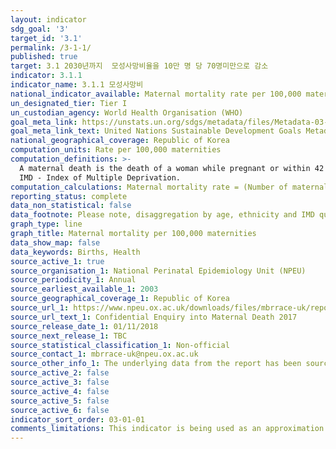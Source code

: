 ```yaml
---
layout: indicator
sdg_goal: '3'
target_id: '3.1'
permalink: /3-1-1/
published: true
target: 3.1 2030년까지  모성사망비율을 10만 명 당 70명미만으로 감소
indicator: 3.1.1
indicator_name: 3.1.1 모성사망비
national_indicator_available: Maternal mortality rate per 100,000 maternities
un_designated_tier: Tier I
un_custodian_agency: World Health Organisation (WHO)
goal_meta_link: https://unstats.un.org/sdgs/metadata/files/Metadata-03-01-01.pdf
goal_meta_link_text: United Nations Sustainable Development Goals Metadata (PDF 325 KB)
national_geographical_coverage: Republic of Korea
computation_units: Rate per 100,000 maternities
computation_definitions: >-
  A maternal death is the death of a woman while pregnant or within 42 days of termination of pregnancy, irrespective of the duration and the site of the pregnancy, from any cause related to or aggravated by the pregnancy or its management, but not from accidental or incidental causes.
  IMD - Index of Multiple Deprivation.
computation_calculations: Maternal mortality rate = (Number of maternal mortalities / total number maternities) * 100,000
reporting_status: complete
data_non_statistical: false
data_footnote: Please note, disaggregation by age, ethnicity and IMD quintile is only available for England.
graph_type: line
graph_title: Maternal mortality per 100,000 maternities
data_show_map: false
data_keywords: Births, Health
source_active_1: true
source_organisation_1: National Perinatal Epidemiology Unit (NPEU)
source_periodicity_1: Annual
source_earliest_available_1: 2003
source_geographical_coverage_1: Republic of Korea
source_url_1: https://www.npeu.ox.ac.uk/downloads/files/mbrrace-uk/reports/MBRRACE-UK%20Maternal%20Report%202018%20-%20Web%20Version.pdf
source_url_text_1: Confidential Enquiry into Maternal Death 2017
source_release_date_1: 01/11/2018
source_next_release_1: TBC
source_statistical_classification_1: Non-official
source_contact_1: mbrrace-uk@npeu.ox.ac.uk
source_other_info_1: The underlying data from the report has been sourced directly from NPEU. Please note - Disaggregations for age, IMD quintile, and ethnicity are only available for England. 
source_active_2: false
source_active_3: false
source_active_4: false
source_active_5: false
source_active_6: false
indicator_sort_order: 03-01-01
comments_limitations: This indicator is being used as an approximation of the UN SDG Indicator. Where possible, we will work to identify or develop UK data to meet the global indicator specification. This indicator has been identified in collaboration with topic experts.
---
```

